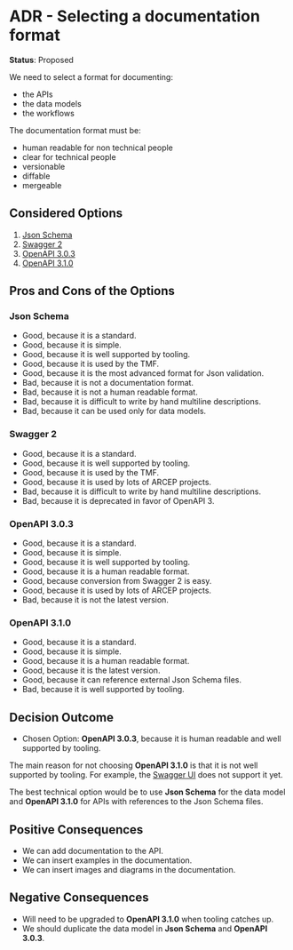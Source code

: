 # ADR - Selecting a documentation format

**Status**: Proposed

We need to select a format for documenting:

* the APIs
* the data models
* the workflows

The documentation format must be:

* human readable for non technical people
* clear for technical people
* versionable
* diffable
* mergeable

## Considered Options

1. [Json Schema](https://json-schema.org/)
2. [Swagger 2](https://swagger.io/specification/v2/)
3. [OpenAPI 3.0.3](https://spec.openapis.org/oas/v3.0.3)
4. [OpenAPI 3.1.0](https://spec.openapis.org/oas/v3.1.0)

## Pros and Cons of the Options

### Json Schema

* Good, because it is a standard.
* Good, because it is simple.
* Good, because it is well supported by tooling.
* Good, because it is used by the TMF.
* Good, because it is the most advanced format for Json validation.
* Bad, because it is not a documentation format.
* Bad, because it is not a human readable format.
* Bad, because it is difficult to write by hand multiline descriptions.
* Bad, because it can be used only for data models.

### Swagger 2

* Good, because it is a standard.
* Good, because it is well supported by tooling.
* Good, because it is used by the TMF.
* Good, because it is used by lots of ARCEP projects.
* Bad, because it is difficult to write by hand multiline descriptions.
* Bad, because it is deprecated in favor of OpenAPI 3.

### OpenAPI 3.0.3

* Good, because it is a standard.
* Good, because it is simple.
* Good, because it is well supported by tooling.
* Good, because it is a human readable format.
* Good, because conversion from Swagger 2 is easy.
* Good, because it is used by lots of ARCEP projects.
* Bad, because it is not the latest version.

### OpenAPI 3.1.0

* Good, because it is a standard.
* Good, because it is simple.
* Good, because it is a human readable format.
* Good, because it is the latest version.
* Good, because it can reference external Json Schema files.
* Bad, because it is well supported by tooling.

## Decision Outcome

* Chosen Option: **OpenAPI 3.0.3**, because it is human readable and well supported by tooling.

The main reason for not choosing **OpenAPI 3.1.0** is that it is not well supported by tooling.
For example, the [Swagger UI](https://swagger.io/tools/swagger-ui/) does not support it yet.

The best technical option would be to use **Json Schema** for the data model
and **OpenAPI 3.1.0** for APIs with references to the Json Schema files.

## Positive Consequences

* We can add documentation to the API.
* We can insert examples in the documentation.
* We can insert images and diagrams in the documentation.

## Negative Consequences

* Will need to be upgraded to **OpenAPI 3.1.0** when tooling catches up.
* We should duplicate the data model in **Json Schema** and **OpenAPI 3.0.3**.
